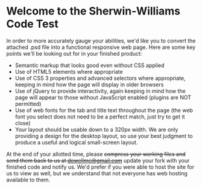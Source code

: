 Welcome to the Sherwin-Williams Code Test
==========================================

In order to more accurately gauge your abilities, we'd like you to convert the attached .psd file into a functional responsive web page. Here are some key points we'll be looking out for in your finished product:

* Semantic markup that looks good even without CSS applied
* Use of HTML5 elements where appropriate
* Use of CSS 3 properties and advanced selectors where appropriate, keeping in mind how the page will display in older browsers
* Use of jQuery to provide interactivity, again keeping in mind how the page will appear to those without JavaScript enabled (plugins are NOT permitted)
* Use of web fonts for the tab and title text throughout the page (the web font you select does not need to be a perfect match, just try to get it close)
* Your layout should be usable down to a 320px width. We are only providing a design for the desktop layout, so use your best judgment to produce a useful and logical small-screen layout. 

At the end of your allotted time, please ~~compress your working files and send them back to us at dowellmc@gmail.com~~ update your fork with your finished code and notify us. We'd prefer if you were able to host the site for us to view as well, but we understand that not everyone has web hosting available to them.